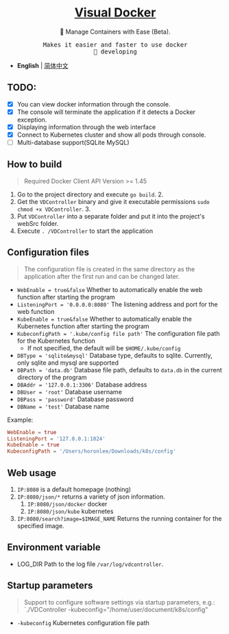<h1 align="center">
<a href="https://blog.horonlee.com">Visual Docker</a>
</h1>

<p align="center">
🐳 Manage Containers with Ease (Beta).
</p>

<pre align="center">
Makes it easier and faster to use docker
🧪 developing
</pre>

- **English** | [简体中文](./README.zh-CN.md)

## TODO:
- [x] You can view docker information through the console.
- [x] The console will terminate the application if it detects a Docker exception.
- [x] Displaying information through the web interface
- [x] Connect to Kubernetes cluster and show all pods through console.
- [ ] Multi-database support(SQLite MySQL)

## How to build

> Required Docker Client API Version >= 1.45

1. Go to the project directory and execute `go build`. 2.
2. Get the `VDController` binary and give it executable permissions `sudo chmod +x VDController`. 3.
3. Put `VDController` into a separate folder and put it into the project's webSrc folder.
4. Execute `. /VDController` to start the application

## Configuration files

> The configuration file is created in the same directory as the application after the first run and can be changed later.

- `WebEnable = true&false` Whether to automatically enable the web function after starting the program
- `ListeningPort = '0.0.0.0:8080'` The listening address and port for the web function
- `KubeEnable = true&false` Whether to automatically enable the Kubernetes function after starting the program
- `KubeconfigPath = '.kube/config file path'` The configuration file path for the Kubernetes function
    - If not specified, the default will be `$HOME/.kube/config`
- `DBType = 'sqlite&mysql'` Database type, defaults to sqlite. Currently, only sqlite and mysql are supported
- `DBPath = 'data.db'` Database file path, defaults to `data.db` in the current directory of the program
- `DBAddr = '127.0.0.1:3306'` Database address
- `DBUser = 'root'` Database username
- `DBPass = 'password'` Database password
- `DBName = 'test'` Database name

Example:
```toml
WebEnable = true
ListeningPort = '127.0.0.1:1024'
KubeEnable = true
KubeconfigPath = '/Users/horonlee/Downloads/k8s/config'
```

## Web usage

1. `IP:8080` is a default homepage (nothing)
2. `IP:8080/json/*` returns a variety of json information.
   1. `IP:8080/json/docker` docker
   2. `IP:8080/json/kube` kubernetes
3. `IP:8080/search?image=$IMAGE_NAME` Returns the running container for the specified image.

## Environment variable

- LOG_DIR Path to the log file `/var/log/vdcontroller`.

## Startup parameters

> Support to configure software settings via startup parameters, e.g.: `./VDController -kubeconfig="/home/user/document/k8s/config"

- `-kubeconfig` Kubernetes configuration file path